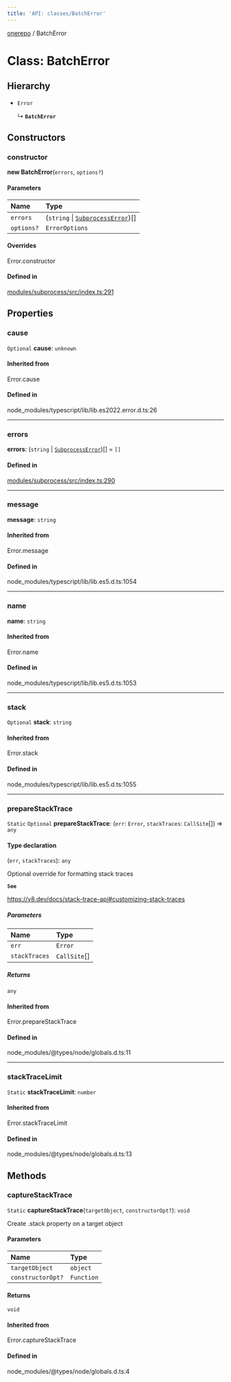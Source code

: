 ```yaml
---
title: 'API: classes/BatchError'
---
```


<!--
Do not modify!
Changes to this file will automatically be overwritten from source.

To make changes, modify typedoc comments in the source files.
-->

[onerepo](/docs/core/api/public/) / BatchError

# Class: BatchError

## Hierarchy

- `Error`

  ↳ **`BatchError`**

## Constructors

### constructor

**new BatchError**(`errors`, `options?`)

#### Parameters

| Name       | Type                                                                         |
| :--------- | :--------------------------------------------------------------------------- |
| `errors`   | (`string` \| [`SubprocessError`](/docs/core/api/classes/SubprocessError/))[] |
| `options?` | `ErrorOptions`                                                               |

#### Overrides

Error.constructor

#### Defined in

[modules/subprocess/src/index.ts:291](https://github.com/paularmstrong/onerepo/blob/main/modules/subprocess/src/index.ts#L291)

## Properties

### cause

`Optional` **cause**: `unknown`

#### Inherited from

Error.cause

#### Defined in

node_modules/typescript/lib/lib.es2022.error.d.ts:26

---

### errors

**errors**: (`string` \| [`SubprocessError`](/docs/core/api/classes/SubprocessError/))[] = `[]`

#### Defined in

[modules/subprocess/src/index.ts:290](https://github.com/paularmstrong/onerepo/blob/main/modules/subprocess/src/index.ts#L290)

---

### message

**message**: `string`

#### Inherited from

Error.message

#### Defined in

node_modules/typescript/lib/lib.es5.d.ts:1054

---

### name

**name**: `string`

#### Inherited from

Error.name

#### Defined in

node_modules/typescript/lib/lib.es5.d.ts:1053

---

### stack

`Optional` **stack**: `string`

#### Inherited from

Error.stack

#### Defined in

node_modules/typescript/lib/lib.es5.d.ts:1055

---

### prepareStackTrace

`Static` `Optional` **prepareStackTrace**: (`err`: `Error`, `stackTraces`: `CallSite`[]) => `any`

#### Type declaration

(`err`, `stackTraces`): `any`

Optional override for formatting stack traces

**`See`**

https://v8.dev/docs/stack-trace-api#customizing-stack-traces

##### Parameters

| Name          | Type         |
| :------------ | :----------- |
| `err`         | `Error`      |
| `stackTraces` | `CallSite`[] |

##### Returns

`any`

#### Inherited from

Error.prepareStackTrace

#### Defined in

node_modules/@types/node/globals.d.ts:11

---

### stackTraceLimit

`Static` **stackTraceLimit**: `number`

#### Inherited from

Error.stackTraceLimit

#### Defined in

node_modules/@types/node/globals.d.ts:13

## Methods

### captureStackTrace

`Static` **captureStackTrace**(`targetObject`, `constructorOpt?`): `void`

Create .stack property on a target object

#### Parameters

| Name              | Type       |
| :---------------- | :--------- |
| `targetObject`    | `object`   |
| `constructorOpt?` | `Function` |

#### Returns

`void`

#### Inherited from

Error.captureStackTrace

#### Defined in

node_modules/@types/node/globals.d.ts:4

